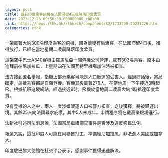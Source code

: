 ```yaml
---
layout: post
title: 載有印度乘客飛機在法國滯留4天後降落印度孟買
date: 2023-12-26 09:56:30.000000000 +08:00
link: https://news.rthk.hk/rthk/ch/component/k2/1733790-20231226.htm
categories: rthk
---
```


一架載著大約300名印度乘客的飛機，因為懷疑有偷渡客，在法國滯留4日後，獲得放行，已經在當地星期二凌晨降落印度孟買。

這架空中巴士A340客機由羅馬尼亞一間包機公司營運，載有303名乘客，原本由迪拜前往尼加拉瓜，上星期四在法國瓦特里機場加油時被扣查。

法方接到匿名舉報，指機上部分乘客可能是人口販運的受害人。經過問話後，當局確定，這批乘客都是自願登機。客機其後載著276人，在當地周一下午接近3時起飛。根據航班追蹤網站，經過接近9時，飛機於當地周二凌晨大約4時抵達印度孟買。

沒有登機的人之中，兩人一度涉嫌販運人口被警方扣查，之後獲釋，將被驅逐出境。其餘25人向法國尋求庇護，其中5人未成年。申請程序將在戴高樂機場進行。

法新社引述司法消息說，法國當局繼續調查事件是否涉及違反移民法例。

報道又說，這批印度人可能在阿聯酋打工，準備經尼加拉瓜，非法進入美國或加拿大。

印度駐巴黎大使館在社交平台表示，感謝事件獲得迅速解決。

